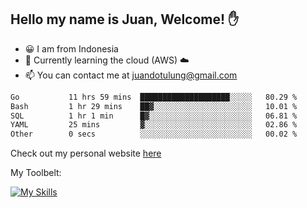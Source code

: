 ## Hello my name is Juan, Welcome! ✋

- 😀 I am from Indonesia
- 📖 Currently learning the cloud (AWS) ☁️
- 📫 You can contact me at juandotulung@gmail.com

<!--START_SECTION:waka-->

```txt
Go           11 hrs 59 mins  ████████████████████░░░░░   80.29 %
Bash         1 hr 29 mins    ██▓░░░░░░░░░░░░░░░░░░░░░░   10.01 %
SQL          1 hr 1 min      █▓░░░░░░░░░░░░░░░░░░░░░░░   06.81 %
YAML         25 mins         ▓░░░░░░░░░░░░░░░░░░░░░░░░   02.86 %
Other        0 secs          ░░░░░░░░░░░░░░░░░░░░░░░░░   00.02 %
```

<!--END_SECTION:waka-->

Check out my personal website [here](https://juanchristian.com)

My Toolbelt:

[![My Skills](https://skillicons.dev/icons?i=go,js,ts,nodejs,express,react,nextjs,vue,tailwind,vite,html,css,python,php,aws,bash,linux,postgres,mysql,redis,kafka,docker,vercel,netlify,vscode,figma)](https://skillicons.dev)

